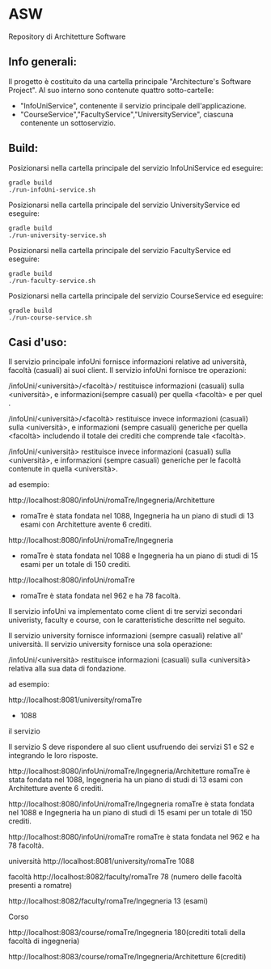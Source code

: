 # ASW
Repository di Architetture Software

## Info generali:

Il progetto è costituito da una cartella principale "Architecture's Software Project".
Al suo interno sono contenute quattro sotto-cartelle:

* "InfoUniService", contenente il servizio principale dell'applicazione.
* "CourseService","FacultyService","UniversityService", ciascuna contenente un sottoservizio.

## Build:

Posizionarsi nella cartella principale del servizio InfoUniService ed eseguire:

    gradle build
    ./run-infoUni-service.sh

Posizionarsi nella cartella principale del servizio UniversityService ed eseguire:

    gradle build
    ./run-university-service.sh

Posizionarsi nella cartella principale del servizio FacultyService ed eseguire:

    gradle build
    ./run-faculty-service.sh
    
Posizionarsi nella cartella principale del servizio CourseService ed eseguire:

    gradle build
    ./run-course-service.sh
    

## Casi d'uso:


Il servizio principale infoUni fornisce informazioni relative ad università, facoltà (casuali) ai suoi client. Il servizio infoUni fornisce tre operazioni:

/infoUni/<università>/<facoltà>/<corso> restituisce informazioni (casuali) sulla <università>, e informazioni(sempre casuali) per quella <facoltà> e per quel <corso>.

/infoUni/<università>/<facoltà> restituisce invece informazioni (casuali) sulla <università>, e informazioni (sempre casuali) generiche per quella <facoltà> includendo il totale dei crediti che comprende tale <facoltà>.

/infoUni/<università> restituisce invece informazioni (casuali) sulla <università>, e informazioni (sempre casuali) generiche per le facoltà contenute in quella <università>.

ad esempio:

http://localhost:8080/infoUni/romaTre/Ingegneria/Architetture
* romaTre è stata fondata nel 1088, Ingegneria ha un piano di studi di 13 esami con Architetture avente 6 crediti.

http://localhost:8080/infoUni/romaTre/Ingegneria
* romaTre è stata fondata nel 1088 e Ingegneria ha un piano di studi di 15 esami per un totale di 150 crediti.

http://localhost:8080/infoUni/romaTre
* romaTre è stata fondata nel 962 e ha 78 facoltà.

Il servizio infoUni va implementato come client di tre servizi secondari univeristy, faculty e course, con le caratteristiche descritte nel seguito.


Il servizio university fornisce informazioni (sempre casuali) relative all' università. Il servizio university fornisce una sola operazione:

/infoUni/<università> restituisce informazioni (casuali) sulla <università> relativa alla sua data di fondazione.

ad esempio:

http://localhost:8081/university/romaTre
* 1088


il servizio









Il servizio S deve rispondere al suo client usufruendo dei servizi S1 e S2 e integrando le loro risposte.



http://localhost:8080/infoUni/romaTre/Ingegneria/Architetture
romaTre è stata fondata nel 1088, Ingegneria ha un piano di studi di 13 esami con Architetture avente 6 crediti.

http://localhost:8080/infoUni/romaTre/Ingegneria
romaTre è stata fondata nel 1088 e Ingegneria ha un piano di studi di 15 esami per un totale di 150 crediti.

http://localhost:8080/infoUni/romaTre
romaTre è stata fondata nel 962 e ha 78 facoltà.

università
http://localhost:8081/university/romaTre
1088

facoltà
http://localhost:8082/faculty/romaTre
78 (numero delle facoltà presenti a romatre)

http://localhost:8082/faculty/romaTre/Ingegneria
13 (esami)

Corso

http://localhost:8083/course/romaTre/Ingegneria
180(crediti totali della facoltà di ingegneria)

http://localhost:8083/course/romaTre/Ingegneria/Architetture
6(crediti)
